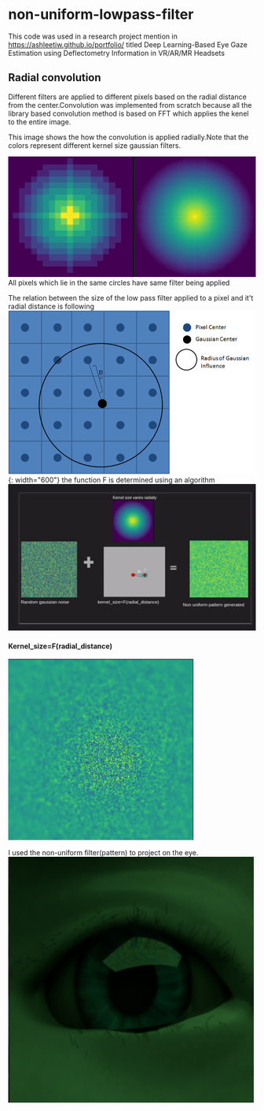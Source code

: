 # non-uniform-lowpass-filter

This code was used in a research project mention in https://ashleetiw.github.io/portfolio/ titled Deep Learning-Based Eye Gaze Estimation using Deflectometry Information in VR/AR/MR Headsets

## Radial convolution
Different filters are applied to different pixels based on the radial distance from the center.Convolution was implemented from scratch because all the library based convolution method is based on FFT which applies the kenel to the entire image.

This image shows the how the convolution is applied radially.Note that the colors represent different kernel size gaussian filters.

![rad](https://github.com/ashleetiw/non-uniform-lowpass-filter/blob/main/discrete.png)
All pixels which lie in the same circles have same filter being applied 



The relation between the size of the low pass filter applied to a pixel and it't radial distance is following
![rr](https://github.com/ashleetiw/non-uniform-lowpass-filter/blob/main/rr.png){: width="600"}
the function F is determined using an algorithm
![final](https://github.com/ashleetiw/non-uniform-lowpass-filter/blob/main/final.gif)
        
    
####   Kernel_size=F(radial_distance)

![pp](https://github.com/ashleetiw/non-uniform-lowpass-filter/blob/main/pattern.png)




I used the non-uniform filter(pattern) to project on the eye. 
![eye](https://github.com/ashleetiw/non-uniform-lowpass-filter/blob/main/my-eye.png)




